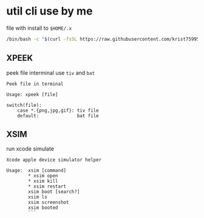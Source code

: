 # util cli use by me

file with install to `$HOME/.x`

```bash
/bin/bash -c "$(curl -fsSL https://raw.githubusercontent.com/krist7599555/x/main/x/install.sh)"
```

## XPEEK

peek file interminal use `tiv` and `bat`

```text
Peek file in terminal
            
Usage: xpeek [file]

switch(file):
    case *.{png,jpg,gif}: tiv file
    default:              bat file
```

## XSIM

run xcode simulate

```text
Xcode apple device simulator helper

Usage:  xsim [command]
        * xsim open
        * xsim kill
        * xsim restart
        xsim boot [search?]
        xsim ls
        xsim screenshot
        xsim booted
        ```
